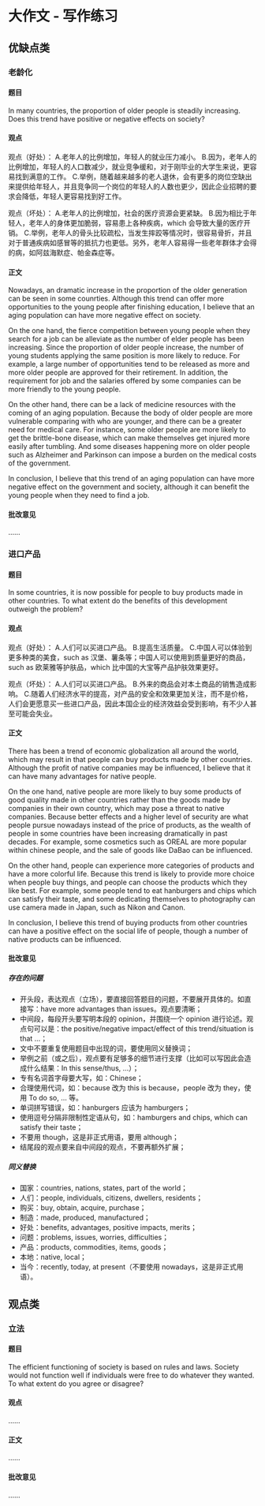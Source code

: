 # 大作文 - 写作练习

## 优缺点类

### 老龄化

#### 题目

In many countries, the proportion of older people is steadily increasing. Does this trend have positive or negative effects on society?

#### 观点

观点（好处）：
A.老年人的比例增加，年轻人的就业压力减小。
B.因为，老年人的比例增加，年轻人的人口数减少，就业竞争缓和，对于刚毕业的大学生来说，更容易找到满意的工作。
C.举例，随着越来越多的老人退休，会有更多的岗位空缺出来提供给年轻人，并且竞争同一个岗位的年轻人的人数也更少，因此企业招聘的要求会降低，年轻人更容易找到好工作。

观点（坏处）：
A.老年人的比例增加，社会的医疗资源会更紧缺。
B.因为相比于年轻人，老年人的身体更加脆弱，容易患上各种疾病，which 会导致大量的医疗开销。
C.举例，老年人的骨头比较疏松，当发生摔跤等情况时，很容易骨折，并且对于普通疾病如感冒等的抵抗力也更低。另外，老年人容易得一些老年群体才会得的病，如阿兹海默症、帕金森症等。

#### 正文

Nowadays, an dramatic increase in the proportion of the older generation can be seen in some counrties. Although this trend can offer more opportunities to the young people after finishing education, I believe that an aging population can have more negative effect on society.

On the one hand, the fierce competition between young people when they search for a job can be alleviate as the number of elder people has been increasing. Since the proportion of older people increase, the number of young students applying the same position is more likely to reduce.
For example, a large number of  opportunities tend to be released as more and more older people are approved for their retirement. In addition, the requirement for job and the salaries offered by some companies can be more friendly to the young people.

On the other hand, there can be a lack of medicine resources with the coming of an aging population. Because the body of older people are more vulnerable comparing with who are younger, and there can be a greater need for medical care. For instance, some older people are more likely to get the brittle-bone disease, which can make themselves get injured more easily after tumbling. And some diseases happening more on older people such as Alzheimer and Parkinson can impose a burden on the medical costs of the government.

In conclusion, I believe that this trend of an aging population can have more negative effect on the government and society, although it can benefit the young people when they need to find a job.

#### 批改意见

……

### 进口产品

#### 题目

In some countries, it is now possible for people to buy products made in other countries. To what extent do the benefits of this development outweigh the problem?

#### 观点

观点（好处）：
A.人们可以买进口产品。
B.提高生活质量。
C.中国人可以体验到更多种类的美食，such as 汉堡、薯条等；中国人可以使用到质量更好的商品，such as 欧莱雅等护肤品，which 比中国的大宝等产品护肤效果更好。

观点（坏处）：
A.人们可以买进口产品。
B.外来的商品会对本土商品的销售造成影响。
C.随着人们经济水平的提高，对产品的安全和效果更加关注，而不是价格，人们会更愿意买一些进口产品，因此本国企业的经济效益会受到影响，有不少人甚至可能会失业。

#### 正文

There has been a trend of economic globalization all around the world, which may result in that people can buy products made by other countries. Although the profit of native companies may be influenced, I believe that it can have many advantages for native people.

On the one hand, native people are more likely to buy some products of good quality made in other countries rather than the goods made by companies in their own country, which may pose a threat to native companies. Because better effects and a higher level of security are what people pursue nowadays instead of the price of products, as the wealth of people in some countries have been increasing dramatically in past decades. For example, some cosmetics such as OREAL are more popular within chinese people, and the sale of goods like DaBao can be influenced.

On the other hand, people can experience more categories of products and have a more colorful life. Because this trend is likely to provide more choice when people buy things, and people can choose the products which they like best. For example, some people tend to eat hanburgers and chips which can satisfy their taste, and some dedicating themselves to photography can use camera made in Japan, such as Nikon and Canon.

In conclusion, I believe this trend of buying products from other countries can have a positive effect on the social life of people, though a number of native products can be influenced.

#### 批改意见

##### 存在的问题

- 开头段，表达观点（立场），要直接回答题目的问题，不要展开具体的。如直接写：have more advantages than issues。观点要清晰；
- 中间段，每段开头要写明本段的 opinion，并围绕一个 opinion 进行论述。观点句可以是：the positive/negative impact/effect of this trend/situation is that ...；
- 文中不要重复使用题目中出现的词，要使用同义替换词；
- 举例之前（或之后），观点要有足够多的细节进行支撑（比如可以写因此会造成什么结果：In this sense/thus, ...）；
- 专有名词首字母要大写，如：Chinese；
- 合理使用代词，如：because 改为 this is because，people 改为 they，使用 To do so, ... 等。
- 单词拼写错误，如：hanburgers 应该为 hamburgers；
- 使用逗号分隔非限制性定语从句，如：hamburgers and chips, which can satisfy their taste；
- 不要用 though，这是非正式用语，要用 although；
- 结尾段的观点要来自中间段的观点，不要再额外扩展；

##### 同义替换

- 国家：countries, nations, states, part of the world；
- 人们：people, individuals, citizens, dwellers, residents；
- 购买：buy, obtain, acquire, purchase；
- 制造：made, produced, manufactured；
- 好处：benefits, advantages, positive impacts, merits；
- 问题：problems, issues, worries, difficulties；
- 产品：products, commodities, items, goods；
- 本地：native, local；
- 当今：recently, today, at present（不要使用 nowadays，这是非正式用语）。

## 观点类

### 立法

#### 题目

The efficient functioning of society is based on rules and laws. Society would not function well if individuals were free to do whatever they wanted. To what extent do you agree or disagree?

#### 观点

……

#### 正文

……

#### 批改意见

……
